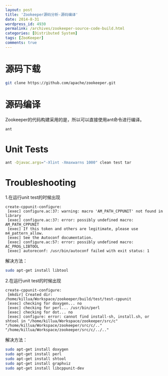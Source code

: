 ```yaml
---
layout: post
title: 'Zookeeper源码分析-源码编译'
date: 2014-8-31
wordpress_id: 4930
permalink: /archives/zookeeper-source-code-build.html
categories: [Distributed System]
tags: [ZooKeeper]
comments: true
---
```


# 源码下载

``` bash
git clone https://github.com/apache/zookeeper.git
```

# 源码编译
Zookeeper的代码构建采用的是，所以可以直接使用ant命令进行编译。
``` bash
ant
```

# Unit Tests

``` bash
ant -Djavac.args="-Xlint -Xmaxwarns 1000" clean test tar
```

# Troubleshooting
1.在运行unit test的时候出现

```
create-cppunit-configure:
 [exec] configure.ac:37: warning: macro 'AM_PATH_CPPUNIT' not found in library
 [exec] configure.ac:37: error: possibly undefined macro: AM_PATH_CPPUNIT
 [exec] If this token and others are legitimate, please use m4_pattern_allow.
 [exec] See the Autoconf documentation.
 [exec] configure.ac:57: error: possibly undefined macro: AC_PROG_LIBTOOL
 [exec] autoreconf: /usr/bin/autoconf failed with exit status: 1
```

解决方法：

``` bash
sudo apt-get install libtool
```

2.在运行unit test的时候出现

```
create-cppunit-configure:
 [mkdir] Created dir: /home/killua/Workspace/zookeeper/build/test/test-cppunit
 [exec] checking for doxygen... no
 [exec] checking for perl... /usr/bin/perl
 [exec] checking for dot... no
 [exec] configure: error: cannot find install-sh, install.sh, or shtool in "/home/killua/Workspace/zookeeper/src/c" "/home/killua/Workspace/zookeeper/src/c/.." "/home/killua/Workspace/zookeeper/src/c/../.."
```

解决方法：

``` bash
sudo apt-get install doxygen
sudo apt-get install perl
sudo apt-get install shtool
sudo apt-get install graphviz
sudo apt-get install libcppunit-dev
```


